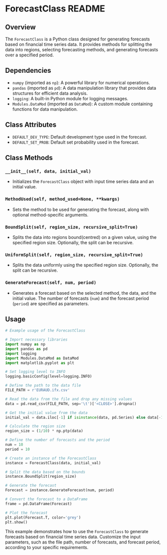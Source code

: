 # ForecastClass README

## Overview
The `ForecastClass` is a Python class designed for generating forecasts based on financial time series data. It provides methods for splitting the data into regions, selecting forecasting methods, and generating forecasts over a specified period.

## Dependencies
- `numpy` (imported as `np`): A powerful library for numerical operations.
- `pandas` (imported as `pd`): A data manipulation library that provides data structures for efficient data analysis.
- `logging`: A built-in Python module for logging messages.
- `Modules.DataMod` (imported as `DataMod`): A custom module containing functions for data manipulation.

## Class Attributes
- `DEFAULT_DEV_TYPE`: Default development type used in the forecast.
- `DEFAULT_SET_PROB`: Default set probability used in the forecast.

## Class Methods

### `__init__(self, data, initial_val)`
- Initializes the `ForecastClass` object with input time series data and an initial value.

### `MethodUsed(self, method_used=None, **kwargs)`
- Sets the method to be used for generating the forecast, along with optional method-specific arguments.

### `BoundSplit(self, region_size, recursive_split=True)`
- Splits the data into regions bound(centred) on a given value, using the specified region size. Optionally, the split can be recursive.

### `UniformSplit(self, region_size, recursive_split=True)`
- Splits the data uniformly using the specified region size. Optionally, the split can be recursive.

### `GenerateForecast(self, num, period)`
- Generates a forecast based on the selected method, the data, and the initial value. The number of forecasts (`num`) and the forecast period (`period`) are specified as parameters.

## Usage

```python
# Example usage of the ForecastClass

# Import necessary libraries
import numpy as np
import pandas as pd
import logging
import Modules.DataMod as DataMod
import matplotlib.pyplot as plt

# Set logging level to INFO
logging.basicConfig(level=logging.INFO)

# Define the path to the data file
FILE_PATH = r'EURAUD.ifx.csv'

# Read the data from the file and drop any missing values
data = pd.read_csv(FILE_PATH, sep='\t')['<CLOSE>'].dropna()

# Get the initial value from the data
initial_val = data.iloc[-1] if isinstance(data, pd.Series) else data[-1]

# Calculate the region size
region_size = (1/10) * np.ptp(data)

# Define the number of forecasts and the period
num = 10
period = 10

# Create an instance of the ForecastClass
instance = ForecastClass(data, initial_val)

# Split the data based on the bounds
instance.BoundSplit(region_size)

# Generate the forecast
Forecast = instance.GenerateForecast(num, period)

# Convert the forecast to a DataFrame
frame = pd.DataFrame(Forecast)

# Plot the forecast
plt.plot(Forecast.T, color='grey')
plt.show()
```

This example demonstrates how to use the `ForecastClass` to generate forecasts based on financial time series data. Customize the input parameters, such as the file path, number of forecasts, and forecast period, according to your specific requirements.